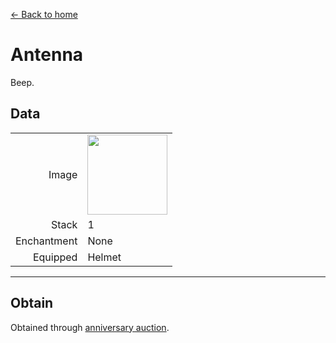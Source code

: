 [← Back to home](../)
# Antenna
Beep.

## Data
<table>
    <tr><td align="end">Image</td><td><img src="https://i.imgur.com/7kP0AMr.gif" width="128"/></td></tr>
    <tr><td align="end">Stack</td><td>1</td></tr>
    <tr><td align="end">Enchantment</td><td>None</td></tr>
    <tr><td align="end">Equipped</td><td>Helmet</td></tr>
</table>

---

## Obtain
Obtained through <a href="../feature/anniversary.md">anniversary auction</a>.
